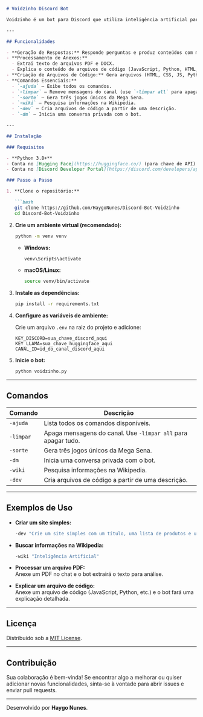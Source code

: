 ```markdown
# Voidzinho Discord Bot

Voidzinho é um bot para Discord que utiliza inteligência artificial para gerar respostas, processar anexos (PDF, DOCX, código) e criar arquivos de código a partir de descrições. Ideal para desenvolvedores, estudantes e entusiastas, ele simplifica tarefas e enriquece a interação nos servidores.

---

## Funcionalidades

- **Geração de Respostas:** Responde perguntas e produz conteúdos com modelos de linguagem.
- **Processamento de Anexos:**  
  - Extrai texto de arquivos PDF e DOCX.  
  - Explica o conteúdo de arquivos de código (JavaScript, Python, HTML, CSS, etc.).
- **Criação de Arquivos de Código:** Gera arquivos (HTML, CSS, JS, Python) com base em descrições.
- **Comandos Essenciais:**
  - `-ajuda` – Exibe todos os comandos.
  - `-limpar` – Remove mensagens do canal (use `-limpar all` para apagar todas).
  - `-sorte` – Gera três jogos únicos da Mega Sena.
  - `-wiki` – Pesquisa informações na Wikipedia.
  - `-dev` – Cria arquivos de código a partir de uma descrição.
  - `-dm` – Inicia uma conversa privada com o bot.

---

## Instalação

### Requisitos

- **Python 3.8+**
- Conta no [Hugging Face](https://huggingface.co/) (para chave de API)
- Conta no [Discord Developer Portal](https://discord.com/developers/applications) (para criar o bot)

### Passo a Passo

1. **Clone o repositório:**

   ```bash
   git clone https://github.com/HaygoNunes/Discord-Bot-Voidzinho
   cd Discord-Bot-Voidzinho
   ```

2. **Crie um ambiente virtual (recomendado):**

   ```bash
   python -m venv venv
   ```

   - **Windows:**  
     ```bash
     venv\Scripts\activate
     ```
   - **macOS/Linux:**  
     ```bash
     source venv/bin/activate
     ```

3. **Instale as dependências:**

   ```bash
   pip install -r requirements.txt
   ```

4. **Configure as variáveis de ambiente:**

   Crie um arquivo `.env` na raiz do projeto e adicione:

   ```env
   KEY_DISCORD=sua_chave_discord_aqui
   KEY_LLAMA=sua_chave_huggingface_aqui
   CANAL_ID=id_do_canal_discord_aqui
   ```

5. **Inicie o bot:**

   ```bash
   python voidzinho.py
   ```

---

## Comandos

| Comando   | Descrição                                                    |
|-----------|--------------------------------------------------------------|
| `-ajuda`  | Lista todos os comandos disponíveis.                         |
| `-limpar` | Apaga mensagens do canal. Use `-limpar all` para apagar tudo.  |
| `-sorte`  | Gera três jogos únicos da Mega Sena.                          |
| `-dm`     | Inicia uma conversa privada com o bot.                       |
| `-wiki`   | Pesquisa informações na Wikipedia.                           |
| `-dev`    | Cria arquivos de código a partir de uma descrição.           |

---

## Exemplos de Uso

- **Criar um site simples:**

  ```bash
  -dev "Crie um site simples com um título, uma lista de produtos e um estilo CSS básico."
  ```

- **Buscar informações na Wikipedia:**

  ```bash
  -wiki "Inteligência Artificial"
  ```

- **Processar um arquivo PDF:**  
  Anexe um PDF no chat e o bot extrairá o texto para análise.

- **Explicar um arquivo de código:**  
  Anexe um arquivo de código (JavaScript, Python, etc.) e o bot fará uma explicação detalhada.

---

## Licença

Distribuído sob a [MIT License](LICENSE).

---

## Contribuição

Sua colaboração é bem-vinda! Se encontrar algo a melhorar ou quiser adicionar novas funcionalidades, sinta-se à vontade para abrir issues e enviar pull requests.

---

Desenvolvido por **Haygo Nunes**.
```
